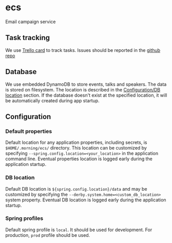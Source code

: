 # ecs
Email campaign service

## Task tracking
We use [Trello card](https://trello.com/c/n79QeVre/40-%D0%B0%D0%B2%D1%82%D0%BE%D0%BC%D0%B0%D1%82%D0%B8%D0%B7%D1%83%D0%B2%D0%B0%D1%82%D0%B8-%D1%80%D0%BE%D0%B7%D1%81%D0%B8%D0%BB%D0%BA%D1%83-%D0%B5%D0%BC%D0%B5%D0%B9%D0%BB%D1%96%D0%B2)
to track tasks. Issues should be reported in the [github repo](https://github.com/morningatlohika/ecs)

## Database
We use embedded DynamoDB to store events, talks and speakers. The data is stored on filesystem.
The location is described in the [Configuration/DB location](#db-location) section.
If the database doesn't exist at the specified location, it will be automatically created during app startup.

## Configuration
### Default properties
Default location for any application properties, including secrets, is `$HOME/.morning/ecs/` directory.
This location can be customized by specifying `--spring.config.location=<your_location>` in the application command line.
Eventual properties location is logged early during the application startup.

### DB location
Default DB location is `${spring.config.location}/data` and may be customized by specifying the `--derby.system.home=<custom_db_location>` system property.
Eventual DB location is logged early during the application startup.

### Spring profiles
Default spring profile is `local`. It should be used for development.
For production, `prod` profile should be used.

